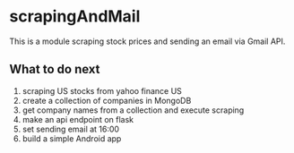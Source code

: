 # scrapingAndMail
This is a module scraping stock prices and sending an email via Gmail API.

## What to do next

1. scraping US stocks from yahoo finance US 
1. create a collection of companies in MongoDB
1. get company names from a collection and execute scraping
1. make an api endpoint on flask
1. set sending email at 16:00
1. build a simple Android app
